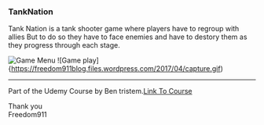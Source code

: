 ### TankNation
Tank Nation is a tank shooter game where players have to regroup with allies But to do so they have to face enemies and have to destory them as they progress through each stage.

![Game Menu](https://freedom911blog.files.wordpress.com/2017/04/screenshot-e1491301737631.jpg)
![Game play]{https://freedom911blog.files.wordpress.com/2017/04/capture.gif)
____
Part of the Udemy Course by Ben tristem.[Link To Course](https://www.udemy.com/unrealcourse/)

Thank you <br />
Freedom911 

